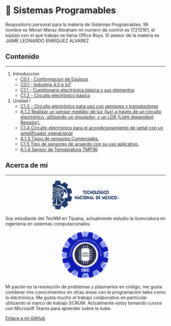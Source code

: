 # :book: Sistemas Programables

Respositorio personal para la materia de Sistemas Programables.
Mi nombre es Moran Meraz Abraham mi numero de control es 17212161, el equipo con el que trabajo se llama Office Boys.
El asesor de la materia es JAIME LEONARDO ENRIQUEZ ALVAREZ

## Contenido

___

1. Introduccion
    - [C0.1 - Conformacion de Equipos](blog/C0.1_MoranMerazAbraham_3.md)
    - [C0.1 - Industria 4.0 e IoT](blog/C0.2_MoranMerazAbraham_3.md)
    - [C1.1 - Cuestionario electrónica básica y sus elementos](blog/C1.1_MoranMerazAbraham_3.md)
    - [C1.2 - Circuito electrónico básico](blog/C1.2_MoranMerazAbraham_3.md)
2. Unidad I
    - [C1.3 - Circuito electrónico para uso con sensores y transductores](blog/C1.3_MoranMerazAbraham_3.md)
    - [A.1.2 Realizar un sensor medidor de luz (lux) a través de un circuito electrónico, utilizando un simulador, y un LDR (Light dependent Resistor).](blog/A1.2_MoranMerazAbraham_OfficeBoys.md)
    - [C1.4 Circuito electrónico para el acondicionamiento de señal con un amplificador operacional ](blog/C1.4_MoranMerazAbraham_OfficeBoys.md)
    - [A.1.3 Tipos de sensores Comerciales.](blog/A1.3_MoranMerazAbraham_OfficeBoys.md)
    - [C1.5 Tipo de sensores de acuerdo con su uso aplicativo.](blog/C1.5_MoranMerazAbraham_OfficeBoys.md)
    - [A.1.4 Sensor de Temperatura TMP36](blog/A1.4_MoranMerazAbraham_OfficeBoys.md)

## Acerca de mi

___
<p align="center"> 
    <img alt="Logo TecNM" src="/img/pleca_tecnm.jpg">    
</p>
Soy estudiante del TecNM en Tijuana, actualmente estudio la licenciatura en ingeniería en sistemas computacionales.
<p align="center"> 
    <img alt="Logo ISC" src="/img/Carrera.png" width=150 height=150>    
</p>
Mi pación es la resolución de problemas y plasmarlos en código, me gusta combinar mis conocimientos en otras áreas con la programación tales como la electrónica.
Me gusta mucho el trabajo colaborativo en particular utilizando el marco de trabajo SCRUM.
Actualmente estoy tomando cursos con Microsoft Teams para aprender sobre la nube.

[Enlace a mi GitHub](https://github.com/Abr06/Sistemas_Prog.git)